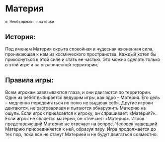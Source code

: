 # Материя
```
⚙ Необходимо: платочки
```
## История:
Под именем Материя скрыта спокойная и чудесная жизненная сила, проникающая к нам из космического пространства. Каждый хотел бы прикоснуться к этой силе и стать ее частью. Это можно сделать только в этой игре и на ограниченной территории.

## Правила игры:
Всем игрокам завязываются глаза, и они двигаются по территории. Один из ребят выбирается ведущим игры, как ядро – Материя. Его цель – медленно передвигаться по полю не выдавая себя. Другие игроки двигаются, не разговаривая и пытаются обнаружить Материю на ощупь. Если игрок прикасается к игроку, он спрашивает: «Материя?». Если игрок не является матерей, он отвечает: «Материя». Игрок представляющий Материю не отвечает на вопрос. Человек нашедший Материю присоединяется к ней, образуя пару. Игра продолжается до тех пор, пока все не станут Материей и не будут двигаться совместно.